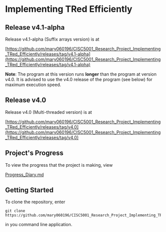 # Implementing TRed Efficiently

## Release v4.1-alpha

Release v4.1-alpha (Suffix arrays version) is at

[https://github.com/mary060196/CISC5001_Research_Project_Implementing_TRed_Efficiently/releases/tag/v4.1-alpha](https://github.com/mary060196/CISC5001_Research_Project_Implementing_TRed_Efficiently/releases/tag/v4.1-alpha)

**Note**: The program at this version runs **longer** than the program at version v4.0. It is advised to use the v4.0 release of the program (see below) for maximum execution speed.

## Release v4.0

Release v4.0 (Multi-threaded version) is at

[https://github.com/mary060196/CISC5001_Research_Project_Implementing_TRed_Efficiently/releases/tag/v4.0](https://github.com/mary060196/CISC5001_Research_Project_Implementing_TRed_Efficiently/releases/tag/v4.0)

## Project's Progress

To view the progress that the project is making, view

[Progress_Diary.md](./Progress_Diary.md)

## Getting Started

To clone the repository, enter

    git clone https://github.com/mary060196/CISC5001_Research_Project_Implementing_TRed_Efficiently

in you command line application.
